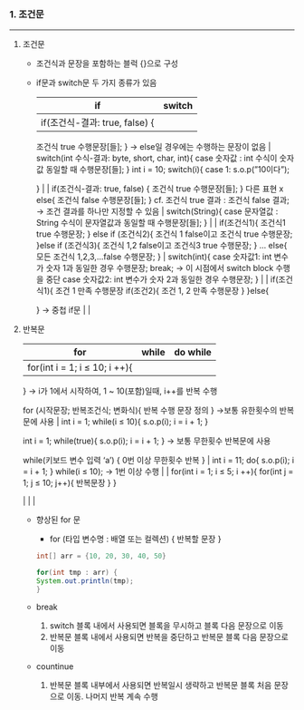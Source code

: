 ### 1. 조건문

---

1. 조건문
    - 조건식과 문장을 포함하는 블럭 {}으로 구성
    - if문과 switch문 두 가지 종류가 있음
        
        
        | if | switch |
        | --- | --- |
        | if(조건식-결과: true, false) {
        조건식 true 수행문장[들];
        }
        → else일 경우에는 수행하는 문장이 없음 | switch(int 수식-결과: byte, short, char, int){
        case 숫자값 :
        int 수식이 숫자값 동일할 때 수행문장[들];
        }
        int i = 10;
        switch(i){
        case 1:
        s.o.p(”10이다”);
        
        } |
        | if(조건식-결과: true, false) {
        조건식 true 수행문장[들];
        }
        다른 표현 x
        else{
        조건식 false 수행문장[들];
        }
        cf. 조건식 true 결과 : 조건식 false 결과;
        → 조건 결과를 하나만 지정할 수 있음
         | switch(String){
        case 문자열값 :
        String 수식이 문자열값과 동일할 때 수행문장[들];
        } |
        | if(조건식1){
        조건식1 true 수행문장;
        } else if (조건식2){
        조건식 1 false이고 조건식 true 수행문장;
        }else if (조건식3){
        조건식 1,2 false이고 조건식3 true 수행문장;
        }
        ...
        else{
        모든 조건식 1,2,3,...false 수행문장;
        } | switch(int){
         case 숫자값1:
          int 변수가 숫자 1과 동일한 경우 수행문장;
        break; → 이 시점에서 switch block 수행을 중단
         case 숫자값2:
          int 변수가 숫자 2과 동일한 경우 수행문장;
        } |
        | if(조건식1){
        조건 1 만족 수행문장
        if(조건2){
        조건 1, 2 만족 수행문장
        }
        }else{
        
        }
        → 중첩 if문 |  |
2. 반복문
    
    
    | for | while | do while |
    | --- | --- | --- |
    | for(int i = 1; i ≤ 10; i ++){
    
    }
    → i가 1에서 시작하여, 1 ~ 10(포함)일때, i++를 반복 수행
    
    for (시작문장; 반복조건식; 변화식){
    반복 수행 문장 정의
    }
    →보통 유한횟수의 반복문에 사용 | int i = 1;
    while(i ≤ 10){
    s.o.p(i);
    i = i + 1;
    }
    
    int i = 1;
    while(true){
    s.o.p(i);
    i = i + 1;
    }
    → 보통 무한횟수 반복문에 사용
    
    while(키보드 변수 입력 ‘a’) {
    0번 이상 무한횟수 반복
    } | int i = 11;
    do{
    s.o.p(i);
    i = i + 1;
    } while(i ≤ 10);
    → 1번 이상 수행 |
    | for(int i = 1; i ≤ 5; i ++){
     for(int j = 1; j ≤ 10; j++){
    반복문장
     }
    }
    
     |  |  |
    - 향상된 for 문
        - for (타입 변수명 : 배열 또는 컬렉션) { 반복할 문장 }
        
        ```java
        int[] arr = {10, 20, 30, 40, 50}
        
        for(int tmp : arr) {
        System.out.println(tmp);
        }
        ```
        
    - break
        1. switch 블록 내에서 사용되면 블록을 무시하고 블록 다음 문장으로 이동
        2. 반복문 블록 내에서 사용되면 반복을 중단하고 반복문 블록 다음 문장으로 이동
    - countinue
        1. 반복문 블록 내부에서 사용되면 반복일시 생략하고 반복문 블록 처음 문장으로 이동. 나머지 반복 계속 수행